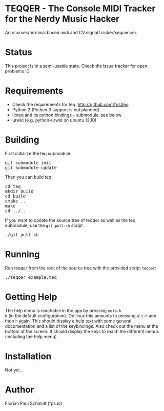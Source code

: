 # TEQQER - The Console MIDI Tracker for the Nerdy Music Hacker

An ncurses/terminal based midi and CV signal tracker/sequencer.

# Status

This project is in a semi-usable state. Check the issue tracker for open problems :D

# Requirements

* Check the requirements for teq: http://github.com/fps/teq
* Python 2 (Python 3 support is not planned)
* libteq and its python bindings - submodule, see below.
* urwid (e.g. python-urwid on ubuntu 13.10)

# Building

First initialize the teq submodule:

<pre>
git submodule init
git submodule update
</pre>

Then you can build teq:

<pre>
cd teq
mkdir build
cd build
cmake ..
make
cd ../..
</pre>

If you want to update the source tree of teqqer as well as the teq submodule, use the <code>git_pull.sh</code> script.

<pre>
./git_pull.sh
</pre>

# Running

Run teqqer from the root of the source tree with the provided script <code>teqqer</code>:

<pre>
./teqqer example.teq
</pre>

# Getting Help

The help menu is reachable in the app by pressing <code>meta-h h</code> (in the default configuration). On linux this amounts to pressing <code>alt-h</code> and then <code>h</code> again. This should display a help text with some general documentation and a list of the keybindings. Also check out the menu at the bottom of the screen. It should display the keys to reach the different menus (including the help menu).

# Installation

Not yet..

# Author

Florian Paul Schmidt (fps.io)

